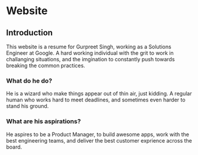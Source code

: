 # Website

## Introduction
This website is a resume for Gurpreet Singh, working as a Solutions Engineer at Google. A hard working individual with the grit to work in challanging situations, and the imgination to constantly push towards breaking the common practices. 

### What do he do?
He is a wizard who make things appear out of thin air, just kidding. A regular human who works hard to meet deadlines, and sometimes even harder to stand his ground.

### What are his aspirations?
He aspires to be a Product Manager, to build awesome apps, work with the best engineering teams, and deliver the best customer exprience across the board. 
